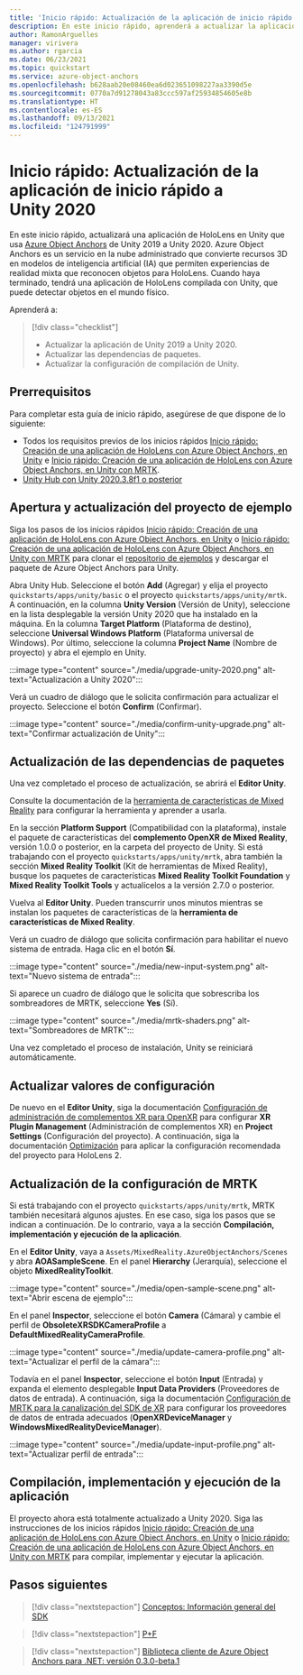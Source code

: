 ```yaml
---
title: 'Inicio rápido: Actualización de la aplicación de inicio rápido a Unity 2020'
description: En este inicio rápido, aprenderá a actualizar la aplicación de inicio rápido a Unity 2020 para crear una aplicación de HoloLens en Unity con Object Anchors.
author: RamonArguelles
manager: virivera
ms.author: rgarcia
ms.date: 06/23/2021
ms.topic: quickstart
ms.service: azure-object-anchors
ms.openlocfilehash: b628aab20e08460ea6d023651098227aa3390d5e
ms.sourcegitcommit: 0770a7d91278043a83ccc597af25934854605e8b
ms.translationtype: HT
ms.contentlocale: es-ES
ms.lasthandoff: 09/13/2021
ms.locfileid: "124791999"
---
```

# <a name="quickstart-upgrade-quickstart-app-to-unity-2020"></a>Inicio rápido: Actualización de la aplicación de inicio rápido a Unity 2020

En este inicio rápido, actualizará una aplicación de HoloLens en Unity que usa [Azure Object Anchors](../overview.md) de Unity 2019 a Unity 2020. Azure Object Anchors es un servicio en la nube administrado que convierte recursos 3D en modelos de inteligencia artificial (IA) que permiten experiencias de realidad mixta que reconocen objetos para HoloLens. Cuando haya terminado, tendrá una aplicación de HoloLens compilada con Unity, que puede detectar objetos en el mundo físico.

Aprenderá a:

> [!div class="checklist"]
> * Actualizar la aplicación de Unity 2019 a Unity 2020.
> * Actualizar las dependencias de paquetes.
> * Actualizar la configuración de compilación de Unity.

## <a name="prerequisites"></a>Prerrequisitos

Para completar esta guía de inicio rápido, asegúrese de que dispone de lo siguiente:

* Todos los requisitos previos de los inicios rápidos [Inicio rápido: Creación de una aplicación de HoloLens con Azure Object Anchors, en Unity](get-started-unity-hololens.md) e [Inicio rápido: Creación de una aplicación de HoloLens con Azure Object Anchors, en Unity con MRTK](get-started-unity-hololens-mrtk.md).
* <a href="https://unity3d.com/get-unity/download" target="_blank">Unity Hub con Unity 2020.3.8f1 o posterior</a>

## <a name="open-and-upgrade-the-sample-project"></a>Apertura y actualización del proyecto de ejemplo

Siga los pasos de los inicios rápidos [Inicio rápido: Creación de una aplicación de HoloLens con Azure Object Anchors, en Unity](get-started-unity-hololens.md) o [Inicio rápido: Creación de una aplicación de HoloLens con Azure Object Anchors, en Unity con MRTK](get-started-unity-hololens-mrtk.md) para clonar el [repositorio de ejemplos](https://github.com/Azure/azure-object-anchors) y descargar el paquete de Azure Object Anchors para Unity.

Abra Unity Hub. Seleccione el botón **Add** (Agregar) y elija el proyecto `quickstarts/apps/unity/basic` o el proyecto `quickstarts/apps/unity/mrtk`. A continuación, en la columna **Unity Version** (Versión de Unity), seleccione en la lista desplegable la versión Unity 2020 que ha instalado en la máquina. En la columna **Target Platform** (Plataforma de destino), seleccione **Universal Windows Platform** (Plataforma universal de Windows). Por último, seleccione la columna **Project Name** (Nombre de proyecto) y abra el ejemplo en Unity.

:::image type="content" source="./media/upgrade-unity-2020.png" alt-text="Actualización a Unity 2020":::

Verá un cuadro de diálogo que le solicita confirmación para actualizar el proyecto. Seleccione el botón **Confirm** (Confirmar).

:::image type="content" source="./media/confirm-unity-upgrade.png" alt-text="Confirmar actualización de Unity":::

## <a name="upgrade-package-dependencies"></a>Actualización de las dependencias de paquetes

Una vez completado el proceso de actualización, se abrirá el **Editor Unity**.

Consulte la documentación de la <a href="/windows/mixed-reality/develop/unity/welcome-to-mr-feature-tool" target="_blank">herramienta de características de Mixed Reality</a> para configurar la herramienta y aprender a usarla.

En la sección **Platform Support** (Compatibilidad con la plataforma), instale el paquete de características del **complemento OpenXR de Mixed Reality**, versión 1.0.0 o posterior, en la carpeta del proyecto de Unity. Si está trabajando con el proyecto `quickstarts/apps/unity/mrtk`, abra también la sección **Mixed Reality Toolkit** (Kit de herramientas de Mixed Reality), busque los paquetes de características **Mixed Reality Toolkit Foundation** y **Mixed Reality Toolkit Tools** y actualícelos a la versión 2.7.0 o posterior.

Vuelva al **Editor Unity**. Pueden transcurrir unos minutos mientras se instalan los paquetes de características de la **herramienta de características de Mixed Reality**.

Verá un cuadro de diálogo que solicita confirmación para habilitar el nuevo sistema de entrada. Haga clic en el botón **Sí**.

:::image type="content" source="./media/new-input-system.png" alt-text="Nuevo sistema de entrada":::

 Si aparece un cuadro de diálogo que le solicita que sobrescriba los sombreadores de MRTK, seleccione **Yes** (Sí).

:::image type="content" source="./media/mrtk-shaders.png" alt-text="Sombreadores de MRTK":::

Una vez completado el proceso de instalación, Unity se reiniciará automáticamente.

## <a name="update-configuration-settings"></a>Actualizar valores de configuración

De nuevo en el **Editor Unity**, siga la documentación <a href="/windows/mixed-reality/develop/unity/xr-project-setup#configuring-xr-plugin-management-for-openxr" target="_blank">Configuración de administración de complementos XR para OpenXR</a> para configurar **XR Plugin Management** (Administración de complementos XR) en **Project Settings** (Configuración del proyecto). A continuación, siga la documentación <a href="/windows/mixed-reality/develop/unity/xr-project-setup#optimization" target="_blank">Optimización</a> para aplicar la configuración recomendada del proyecto para HoloLens 2.

## <a name="update-mrtk-settings"></a>Actualización de la configuración de MRTK

Si está trabajando con el proyecto `quickstarts/apps/unity/mrtk`, MRTK también necesitará algunos ajustes. En ese caso, siga los pasos que se indican a continuación. De lo contrario, vaya a la sección **Compilación, implementación y ejecución de la aplicación**.

En el **Editor Unity**, vaya a `Assets/MixedReality.AzureObjectAnchors/Scenes` y abra **AOASampleScene**. En el panel **Hierarchy** (Jerarquía), seleccione el objeto **MixedRealityToolkit**.

:::image type="content" source="./media/open-sample-scene.png" alt-text="Abrir escena de ejemplo":::

En el panel **Inspector**, seleccione el botón **Camera** (Cámara) y cambie el perfil de **ObsoleteXRSDKCameraProfile** a **DefaultMixedRealityCameraProfile**.

:::image type="content" source="./media/update-camera-profile.png" alt-text="Actualizar el perfil de la cámara":::

Todavía en el panel **Inspector**, seleccione el botón **Input** (Entrada) y expanda el elemento desplegable **Input Data Providers** (Proveedores de datos de entrada). A continuación, siga la documentación <a href="/windows/mixed-reality/mrtk-unity/configuration/getting-started-with-mrtk-and-xrsdk#configuring-mrtk-for-the-xr-sdk-pipeline" target="_blank">Configuración de MRTK para la canalización del SDK de XR</a> para configurar los proveedores de datos de entrada adecuados (**OpenXRDeviceManager** y **WindowsMixedRealityDeviceManager**).

:::image type="content" source="./media/update-input-profile.png" alt-text="Actualizar perfil de entrada":::

## <a name="build-deploy-and-run-the-app"></a>Compilación, implementación y ejecución de la aplicación

El proyecto ahora está totalmente actualizado a Unity 2020. Siga las instrucciones de los inicios rápidos [Inicio rápido: Creación de una aplicación de HoloLens con Azure Object Anchors, en Unity](get-started-unity-hololens.md) o [Inicio rápido: Creación de una aplicación de HoloLens con Azure Object Anchors, en Unity con MRTK](get-started-unity-hololens-mrtk.md) para compilar, implementar y ejecutar la aplicación.

## <a name="next-steps"></a>Pasos siguientes

> [!div class="nextstepaction"]
> [Conceptos: Información general del SDK](../concepts/sdk-overview.md)

> [!div class="nextstepaction"]
> [P+F](../faq.md)

> [!div class="nextstepaction"]
> [Biblioteca cliente de Azure Object Anchors para .NET: versión 0.3.0-beta.1](/dotnet/api/overview/azure/mixedreality.objectanchors.conversion-readme-pre)
